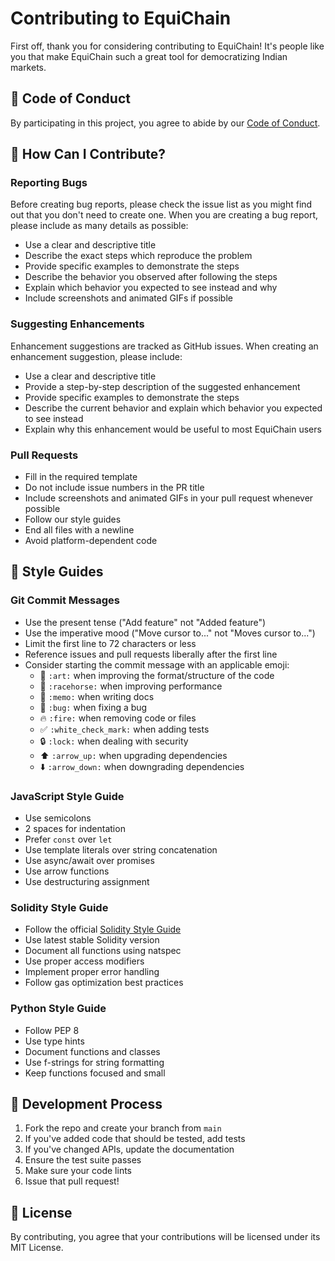 # Contributing to EquiChain

First off, thank you for considering contributing to EquiChain! It's people like you that make EquiChain such a great tool for democratizing Indian markets.

## 🤝 Code of Conduct

By participating in this project, you agree to abide by our [Code of Conduct](CODE_OF_CONDUCT.md).

## 🌟 How Can I Contribute?

### Reporting Bugs

Before creating bug reports, please check the issue list as you might find out that you don't need to create one. When you are creating a bug report, please include as many details as possible:

* Use a clear and descriptive title
* Describe the exact steps which reproduce the problem
* Provide specific examples to demonstrate the steps
* Describe the behavior you observed after following the steps
* Explain which behavior you expected to see instead and why
* Include screenshots and animated GIFs if possible

### Suggesting Enhancements

Enhancement suggestions are tracked as GitHub issues. When creating an enhancement suggestion, please include:

* Use a clear and descriptive title
* Provide a step-by-step description of the suggested enhancement
* Provide specific examples to demonstrate the steps
* Describe the current behavior and explain which behavior you expected to see instead
* Explain why this enhancement would be useful to most EquiChain users

### Pull Requests

* Fill in the required template
* Do not include issue numbers in the PR title
* Include screenshots and animated GIFs in your pull request whenever possible
* Follow our style guides
* End all files with a newline
* Avoid platform-dependent code

## 📝 Style Guides

### Git Commit Messages

* Use the present tense ("Add feature" not "Added feature")
* Use the imperative mood ("Move cursor to..." not "Moves cursor to...")
* Limit the first line to 72 characters or less
* Reference issues and pull requests liberally after the first line
* Consider starting the commit message with an applicable emoji:
    * 🎨 `:art:` when improving the format/structure of the code
    * 🐎 `:racehorse:` when improving performance
    * 📝 `:memo:` when writing docs
    * 🐛 `:bug:` when fixing a bug
    * 🔥 `:fire:` when removing code or files
    * ✅ `:white_check_mark:` when adding tests
    * 🔒 `:lock:` when dealing with security
    * ⬆️ `:arrow_up:` when upgrading dependencies
    * ⬇️ `:arrow_down:` when downgrading dependencies

### JavaScript Style Guide

* Use semicolons
* 2 spaces for indentation
* Prefer `const` over `let`
* Use template literals over string concatenation
* Use async/await over promises
* Use arrow functions
* Use destructuring assignment

### Solidity Style Guide

* Follow the official [Solidity Style Guide](https://docs.soliditylang.org/en/latest/style-guide.html)
* Use latest stable Solidity version
* Document all functions using natspec
* Use proper access modifiers
* Implement proper error handling
* Follow gas optimization best practices

### Python Style Guide

* Follow PEP 8
* Use type hints
* Document functions and classes
* Use f-strings for string formatting
* Keep functions focused and small

## 🚀 Development Process

1. Fork the repo and create your branch from `main`
2. If you've added code that should be tested, add tests
3. If you've changed APIs, update the documentation
4. Ensure the test suite passes
5. Make sure your code lints
6. Issue that pull request!

## 📜 License

By contributing, you agree that your contributions will be licensed under its MIT License.